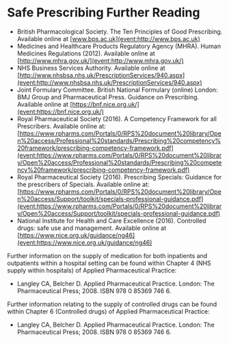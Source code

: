 # Safe Prescribing Further Reading
* British Pharmacological Society. The Ten Principles of Good Prescribing. Available online at  [www.bps.ac.uk](event:http://www.bps.ac.uk) 
* Medicines and Healthcare Products Regulatory Agency (MHRA). Human Medicines Regulations (2012). Available online at  [http://www.mhra.gov.uk/](event:http://www.mhra.gov.uk/) 
* NHS Business Services Authority. Available online at  [http://www.nhsbsa.nhs.uk/PrescriptionServices/940.aspx](event:http://www.nhsbsa.nhs.uk/PrescriptionServices/940.aspx) 
* Joint Formulary Committee. British National Formulary (online) London: BMJ Group and Pharmaceutical Press. Guidance on Prescribing. Available online at  [https://bnf.nice.org.uk/](event:https://bnf.nice.org.uk/) 
* Royal Pharmaceutical Society (2016). A Competency Framework for all Prescribers. Available online at:  [https://www.rpharms.com/Portals/0/RPS%20document%20library/Open%20access/Professional%20standards/Prescribing%20competency%20framework/prescribing-competency-framework.pdf](event:https://www.rpharms.com/Portals/0/RPS%20document%20library/Open%20access/Professional%20standards/Prescribing%20competency%20framework/prescribing-competency-framework.pdf) 
* Royal Pharmaceutical Society (2016). Prescribing Specials: Guidance for the prescribers of Specials. Available online at:  [https://www.rpharms.com/Portals/0/RPS%20document%20library/Open%20access/Support/toolkit/specials-professional-guidance.pdf](event:https://www.rpharms.com/Portals/0/RPS%20document%20library/Open%20access/Support/toolkit/specials-professional-guidance.pdf) 
* National Institute for Health and Care Excellence (2016). Controlled drugs: safe use and management. Available online at  [https://www.nice.org.uk/guidance/ng46](event:https://www.nice.org.uk/guidance/ng46) 
 
 
Further information on the supply of medication for both inpatients and outpatients within a hospital setting can be found within Chapter 4 (NHS supply within hospitals) of Applied Pharmaceutical Practice:
* Langley CA, Belcher D. Applied Pharmaceutical Practice. London: The Pharmaceutical Press; 2008. ISBN 978 0 85369 746 6.
 
Further information relating to the supply of controlled drugs can be found within Chapter 6 (Controlled drugs) of Applied Pharmaceutical Practice:
* Langley CA, Belcher D. Applied Pharmaceutical Practice. London: The Pharmaceutical Press; 2008. ISBN 978 0 85369 746 6.

<!-- {BearID:4FFB9590-4C37-49F2-A9AD-5DE59542594A-4850-00007D217ECA8235} -->
